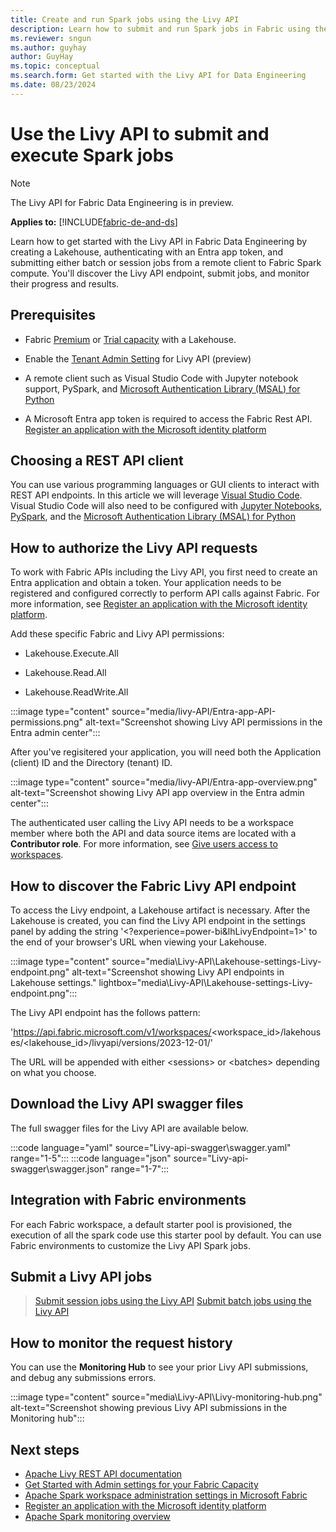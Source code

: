 ```yaml
---
title: Create and run Spark jobs using the Livy API
description: Learn how to submit and run Spark jobs in Fabric using the Livy API.
ms.reviewer: sngun
ms.author: guyhay
author: GuyHay
ms.topic: conceptual
ms.search.form: Get started with the Livy API for Data Engineering
ms.date: 08/23/2024
---
```


# Use the Livy API to submit and execute Spark jobs

> [!NOTE]
> The Livy API for Fabric Data Engineering is in preview.

**Applies to:** [!INCLUDE[fabric-de-and-ds](includes/fabric-de-ds.md)]

Learn how to get started with the Livy API in Fabric Data Engineering by creating a Lakehouse, authenticating with an Entra app token, and submitting either batch or session jobs from a remote client to Fabric Spark compute.  You'll discover the Livy API endpoint, submit jobs, and monitor their progress and results.

## Prerequisites

* Fabric [Premium](/power-bi/enterprise/service-premium-per-user-faq) or [Trial capacity](../get-started/fabric-trial.md) with a Lakehouse.

* Enable the [Tenant Admin Setting](/fabric/admin/about-tenant-settings) for Livy API (preview)

* A remote client such as Visual Studio Code with Jupyter notebook support, PySpark, and [Microsoft Authentication Library (MSAL) for Python](/entra/msal/python/)

* A Microsoft Entra app token is required to access the Fabric Rest API. [Register an application with the Microsoft identity platform](/entra/identity-platform/quickstart-register-app)

## Choosing a REST API client

You can use various programming languages or GUI clients to interact with REST API endpoints. In this article we will leverage [Visual Studio Code](https://code.visualstudio.com/). Visual Studio Code will also need to be configured with [Jupyter Notebooks](https://code.visualstudio.com/docs/datascience/jupyter-notebooks), [PySpark](https://code.visualstudio.com/docs/python/python-quick-start), and the [Microsoft Authentication Library (MSAL) for Python](/entra/msal/python/)

## How to authorize the Livy API requests

To work with Fabric APIs including the Livy API, you first need to create an Entra application and obtain a token. Your application needs to be registered and configured correctly to perform API calls against Fabric. For more information, see [Register an application with the Microsoft identity platform](/entra/identity-platform/quickstart-register-app).

Add these specific Fabric and Livy API permissions:

* Lakehouse.Execute.All

* Lakehouse.Read.All

* Lakehouse.ReadWrite.All

:::image type="content" source="media/livy-API/Entra-app-API-permissions.png" alt-text="Screenshot showing Livy API permissions in the Entra admin center":::

After you've regisitered your application, you will need both the Application (client) ID and the Directory (tenant) ID.

:::image type="content" source="media/livy-API/Entra-app-overview.png" alt-text="Screenshot showing Livy API app overview in the Entra admin center":::

The authenticated user calling the Livy API needs to be a workspace member where both the API and data source items are located with a **Contributor role**. For more information, see [Give users access to workspaces](../get-started/give-access-workspaces.md).

## How to discover the Fabric Livy API endpoint

To access the Livy endpoint, a Lakehouse artifact is necessary. After the Lakehouse is created, you can find the Livy API endpoint in the settings panel by adding the string '<?experience=power-bi&lhLivyEndpoint=1>' to the end of your browser's URL when viewing your Lakehouse.

:::image type="content" source="media\Livy-API\Lakehouse-settings-Livy-endpoint.png" alt-text="Screenshot showing Livy API endpoints in Lakehouse settings." lightbox="media\Livy-API\Lakehouse-settings-Livy-endpoint.png":::

The Livy API endpoint has the follows pattern:

'https://api.fabric.microsoft.com/v1/workspaces/<workspace_id>/lakehouses/<lakehouse_id>/livyapi/versions/2023-12-01/'

The URL will be appended with either \<sessions> or \<batches> depending on what you choose.

## Download the Livy API swagger files

The full swagger files for the Livy API are available below.

:::code language="yaml" source="Livy-api-swagger\swagger.yaml" range="1-5":::
:::code language="json" source="Livy-api-swagger\swagger.json" range="1-7":::

## Integration with Fabric environments

For each Fabric workspace, a default starter pool is provisioned, the execution of all the spark code use this starter pool by default. You can use Fabric environments to customize the Livy API Spark jobs.

## Submit a Livy API jobs

> [Submit session jobs using the Livy API](get-started-api-livy-session.md)
> [Submit batch jobs using the Livy API](get-started-api-livy-batch.md)

## How to monitor the request history

You can use the **Monitoring Hub** to see your prior Livy API submissions, and debug any submissions errors.

:::image type="content" source="media\Livy-API\Livy-monitoring-hub.png" alt-text="Screenshot showing previous Livy API submissions in the Monitoring hub":::

## Next steps

* [Apache Livy REST API documentation](https://livy.incubator.apache.org/docs/latest/rest-api.html)
* [Get Started with Admin settings for your Fabric Capacity](capacity-settings-overview.md)
* [Apache Spark workspace administration settings in Microsoft Fabric](workspace-admin-settings.md)
* [Register an application with the Microsoft identity platform](/entra/identity-platform/quickstart-register-app)
* [Apache Spark monitoring overview](spark-monitoring-overview.md)
